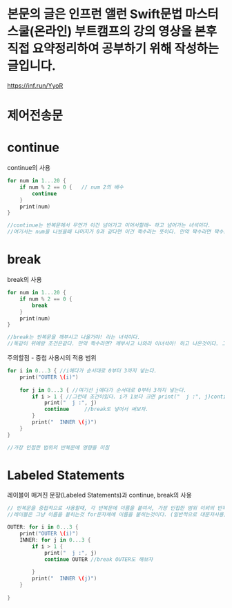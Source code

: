 # 본문의 글은 인프런 앨런 Swift문법 마스터 스쿨(온라인) 부트캠프의 강의 영상을 본후 직접 요약정리하여 공부하기 위해 작성하는 글입니다.
https://inf.run/YyoR

# 제어전송문

# continue
continue의 사용

```swift
for num in 1...20 {
    if num % 2 == 0 {   // num 2의 배수
        continue
    }
    print(num)
}

//continue는 반복문에서 무언가 이건 넘어가고 이어서할래~ 하고 넘어가는 녀석이다.
//여기서는 num을 나눴을때 나머지가 0과 같다면 이건 짝수라는 뜻이다. 만약 짝수라면 짝수코드는 아무것도 실행하지않고 넘어가서 이어서하자! 라고 하는게 continue라는 녀석이다. 그래서 홀수만 출력이된다.
```
# break
break의 사용

```swift
for num in 1...20 {
    if num % 2 == 0 {
        break
    }
    print(num)
}

//break는 반복문을 깨부시고 나올거야! 라는 녀석이다.
//똑같이 위에랑 조건은같다. 만약 짝수라면? 깨부시고 나와라 이녀석아! 하고 나온것이다. 그래서 1만 출력이된다.
```

주의할점 - 중첩 사용시의 적용 범위

```swift
for i in 0...3 { //i에다가 순서대로 0부터 3까지 넣는다.
    print("OUTER \(i)")
    
    for j in 0...3 { //여기선 j에다가 순서대로 0부터 3까지 넣는다.
        if i > 1 { //그런데 조건이있다. i가 1보다 크면 print("  j :", j)continue를 실행 아니라면 넘어가서 print("  INNER \(j)") 를 실행
            print("  j :", j)
            continue     //break도 넣어서 써보자.
        }
        print("  INNER \(j)")
    }
}

//가장 인접한 범위의 반복문에 영향을 미침
```

# Labeled Statements
레이블이 매겨진 문장(Labeled Statements)과 continue, break의 사용
```swift
// 반복문을 중첩적으로 사용할때, 각 반복문에 이름을 붙여서, 가장 인접한 범위 이외의 반복문도 제어가능
//레이블은 그냥 이름을 붙히는것 for문자체에 이름을 붙히는것이다. (일반적으로 대문자사용)

OUTER: for i in 0...3 {
    print("OUTER \(i)")
    INNER: for j in 0...3 {
        if i > 1 {
            print("  j :", j)
            continue OUTER //break OUTER도 해보자
           
        }
        print("  INNER \(j)")
    }
    
}

```